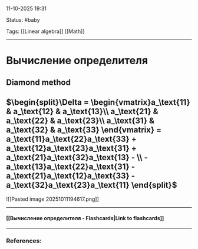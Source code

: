 
11-10-2025 19:31

Status: #baby 

Tags: [[Linear algebra]] [[Math]]

---
# Вычисление определителя


## Diamond method


## $\begin{split}\Delta = \begin{vmatrix}a_\text{11} & a_\text{12} & a_\text{13}\\ a_\text{21} & a_\text{22} & a_\text{23}\\ a_\text{31} & a_\text{32} & a_\text{33} \end{vmatrix} =  a_\text{11}a_\text{22}a_\text{33} + a_\text{12}a_\text{23}a_\text{31} + a_\text{21}a_\text{32}a_\text{13} - \\ - a_\text{13}a_\text{22}a_\text{31} -  a_\text{21}a_\text{12}a_\text{33} - a_\text{32}a_\text{23}a_\text{11} \end{split}$



![[Pasted image 20251011194617.png]]


----
#### [[Вычисление определителя - Flashcards|Link to flashcards]]



---
### References:


